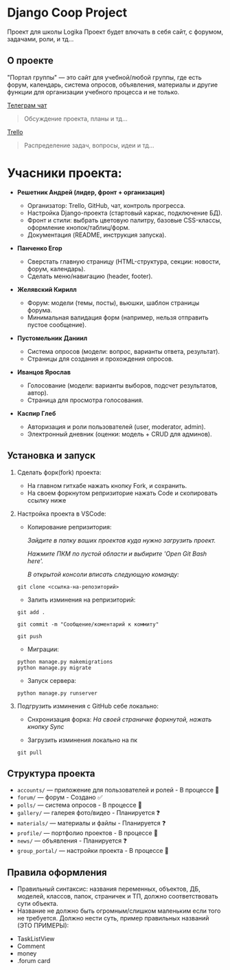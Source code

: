 # Django Coop Project
Проект для школы Logika 
Проект будет влючать в себя сайт, с форумом, задачами, роли, и тд... 

## О проекте
"Портал группы" — это сайт для учебной/любой группы, где есть форум, календарь, система опросов, объявления, материалы и другие функции для организации учебного процесса и не только.


[Телеграм чат](https://t.me/+AZBwysCv3uBkNzJi)
> Обсуждение проекта, планы и тд...

[Trello](https://trello.com/invite/b/68bd92b731769a4494d0387c/ATTI112b7cec230fdb352df2661bb054586bEAE858B6/кооп-проект)
> Распределение задач, вопросы, идеи и тд...

# Учасники проекта:

- **Решетник Андрей (лидер, фронт + организация)**
    + Организатор: Trello, GitHub, чат, контроль прогресса.
    + Настройка Django-проекта (стартовый каркас, подключение БД).
    + Фронт и стили: выбрать цветовую палитру, базовые CSS-классы, оформление кнопок/таблиц/форм.
    + Документация (README, инструкция запуска).
    
- **Панченко Егор**
    + Сверстать главную страницу (HTML-структура, секции: новости, форум, календарь).
    + Сделать меню/навигацию (header, footer).

- **Желявский Кирилл**
    + Форум: модели (темы, посты), вьюшки, шаблон страницы форума.
    + Минимальная валидация форм (например, нельзя отправить пустое сообщение).

- **Пустомельник Даниил**
    + Система опросов (модели: вопрос, варианты ответа, результат).
    + Страницы для создания и прохождения опросов.

- **Иванцов Ярослав**
    + Голосование (модели: варианты выборов, подсчет результатов, автор).
    + Страница для просмотра голосования.
    
- **Каспир Глеб**
    + Авторизация и роли пользователей (user, moderator, admin).
    + Электронный дневник (оценки: модель + CRUD для админов).



## Установка и запуск
1. Сделать форк(fork) проекта:
    + На главном гитхабе нажать кнопку Fork, и сохранить.
    + На своем форкнутом репризиторие нажать Code и скопировать ссылку ниже

2. Настройка проекта в VSCode:
    - Копирование репризитория:

         _Зайдите в папку ваших проектов куда нужно загрузить проект._
      
        _Нажмите ПКМ по пустой области и выбирите 'Open Git Bash here'._
      
        _В открытой консоли вписать следующую команду:_

    ```
    git clone <ссылка-на-репозиторий>
    ```
    - Залить изминения на репризиторий:
    ```
    git add .
    ```
    ```
    git commit -m "Сообщение/коментарий к коммиту"
    ```
    ```
    git push
    ```
    - Миграции:
    ```
    python manage.py makemigrations
    python manage.py migrate
    ```
    - Запуск сервера:
    ```
    python manage.py runserver
    ```
3. Подгрузить изминения с GitHub себе локально:
   - Снхронизация форка:
       _На своей страничке форкнутой, нажать кнопку Sync_

   - Загрузить изминения локально на пк
   ```
   git pull
   ```

## Структура проекта
- `accounts/` — приложение для пользователей и ролей - В процессе 🔨
- `forum/` — форум - Создано ✅
- `polls/` — система опросов - В процессе 🔨
- `gallery/` — галерея фото/видео - Планируется ❓
- `materials/` — материалы и файлы - Планируется ❓
- `profile/` — портфолио проектов - В процессе 🔨
- `news/` — объявления - Планируется ❓
- `group_portal/` — настройки проекта - В процессе 🔨

## Правила оформления
- Правильный синтаксис: названия переменных, объектов, ДБ, моделей, классов, папок, страничек и ТП, должно соответствовать сути объекта. 
- Название не должно быть огромным/слишком маленьким если того не требуется. Должно нести суть, пример правильных названий (ЭТО ПРИМЕРЫ):

+ TaskListView
+ Comment
+ money
+ .forum card



